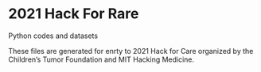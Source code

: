 # 2021 Hack For Rare
Python codes and datasets

These files are generated for enrty to 2021 Hack for Care organized by the Children’s Tumor Foundation and MIT Hacking Medicine.
